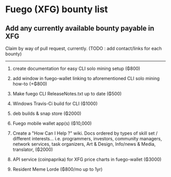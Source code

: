# Fuego (XFG) bounty list
Add any currently available bounty payable in XFG
-----
Claim by way of pull request, currently. (TODO : add contact/links for each bounty) 
_________________________

1) create documentation for easy CLI solo mining setup (₲800)

2) add window in fuego-wallet linking to aforementioned CLI solo mining how-to (+₲800)

3) Make fuego CLI ReleaseNotes.txt up to date (₲500)

5) Windows Travis-Ci build for CLI (₲1000)

6) deb builds & snap store (₲2000)

7) Fuego mobile wallet app(s) (₲10,000)

8) Create a "How Can I Help ?" wiki. Docs ordered by types of skill set / different interests...  i.e.  programmers, investors, community managers, network services, task organizers, Art & Design, Info/news & Media, translator, (₲2000)

9) API service (coinpaprika) for XFG price charts in fuego-wallet (₲3000)

10) Resident Meme Lorde (₲800/mo up to 1yr)
